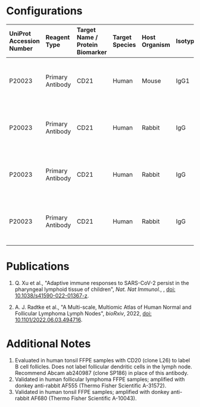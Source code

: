 # Configurations

| UniProt Accession Number   | Reagent Type     | Target Name / Protein Biomarker   | Target Species   | Host Organism   | Isotype   | Clonality   | Vendor            | Catalog Number   | Conjugate    | RRID   | Availability   | Method                 | Tissue Preservation   | Target Tissue   | Tissue State        | Detergent         | Antigen Retrieval Conditions                                  | Dye Inactivation Conditions   | Recommend   | Agree                                    | Disagree   | Contributor         | Notes       |
|:---------------------------|:-----------------|:----------------------------------|:-----------------|:----------------|:----------|:------------|:------------------|:-----------------|:-------------|:-------|:---------------|:-----------------------|:----------------------|:----------------|:--------------------|:------------------|:--------------------------------------------------------------|:------------------------------|:------------|:-----------------------------------------|:-----------|:--------------------|:------------|
| P20023                     | Primary Antibody | CD21                              | Human            | Mouse           | IgG1      | 1F8         | Novus Biologicals | NBP1-22527       | Unconjugated | NA     | Stock          | Multiplexed 2D Imaging | FFPE                  | Tonsil          | NA                  | 0.3% Triton-X-100 | pH 6 for 40 minutes at 95C (AR6 Akoya Biosciences AR600250ML) | NA                            | No          | 0000-0003-4379-8967                      | NA         | 0000-0003-4379-8967 | [1](#notes) |
| P20023                     | Primary Antibody | CD21                              | Human            | Rabbit          | IgG       | SP186       | Abcam             | ab240987         | Unconjugated | NA     | Stock          | Multiplexed 2D Imaging | FFPE                  | Lymph Node      | Follicular Lymphoma | 0.3% Triton-X-100 | pH 6 for 40 minutes at 95C (AR6 Akoya Biosciences AR600250ML) | NA                            | Yes         | 0000-0003-4379-8967 [[2](#publications)] | NA         | 0000-0003-4379-8967 | [2](#notes) |
| P20023                     | Primary Antibody | CD21                              | Human            | Rabbit          | IgG       | SP186       | Abcam             | ab240987         | Unconjugated | NA     | Stock          | Multiplexed 2D Imaging | FFPE                  | Tonsil          | NA                  | 0.3% Triton-X-100 | pH 6 for 40 minutes at 95C (AR6 Akoya Biosciences AR600250ML) | NA                            | Yes         | 0000-0003-4379-8967 [[1](#publications)] | NA         | 0000-0003-4379-8967 | [3](#notes) |
| P20023                     | Primary Antibody | CD21                              | Human            | Rabbit          | IgG       | SP186       | Abcam             | ab240987         | Unconjugated | NA     | Stock          | Multiplexed 2D Imaging | FFPE                  | Tonsil          | NA                  | 0.3% Triton-X-100 | pH 6 for 40 minutes at 95C (AR6 Akoya Biosciences AR600250ML) | NA                            | Yes         | 0000-0003-4379-8967 [[1](#publications)] | NA         | 0000-0003-4379-8967 | [3](#notes) |

# Publications

<a name="publications"></a>
1. Q. Xu et al., "Adaptive immune responses to SARS-CoV-2 persist in the pharyngeal lymphoid tissue of children", *Nat. Nat Immunol.*, , [doi: 10.1038/s41590-022-01367-z](https://doi.org/10.1038/s41590-022-01367-z).

2. A. J. Radtke et al., "A Multi-scale, Multiomic Atlas of Human Normal and Follicular Lymphoma Lymph Nodes", *bioRxiv*, 2022, [doi: 10.1101/2022.06.03.494716](https://doi.org/10.1101/2022.06.03.494716).


# Additional Notes

<a name="notes"></a>
1. Evaluated in human tonsil FFPE samples with CD20 (clone L26) to label B cell follicles. Does not label follicular dendritic cells in the lymph node. Recommend Abcam ab240987 (clone SP186) in place of this antibody.
2. Validated in human follicular lymphoma FFPE samples; amplified with donkey anti-rabbit AF555 (Thermo Fisher Scientific A-31572).
3. Validated in human tonsil FFPE samples; amplified with donkey anti-rabbit AF680 (Thermo Fisher Scientific A-10043).
